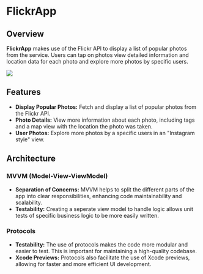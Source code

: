 # FlickrApp

## Overview

**FlickrApp** makes use of the Flickr API to display a list of popular photos from the service. Users can tap on photos view detailed information and location data for each photo and explore more photos by specific users.

![](https://github.com/JordanP7893/FlickrApp/blob/main/demo.gif)

## Features

- **Display Popular Photos:** Fetch and display a list of popular photos from the Flickr API.
- **Photo Details:** View more information about each photo, including tags and a map view with the location the photo was taken.
- **User Photos:** Explore more photos by a specific users in an "Instagram style" view.

## Architecture

### MVVM (Model-View-ViewModel)

- **Separation of Concerns:** MVVM helps to split the different parts of the app into clear responsibilities, enhancing code maintainability and scalability.
- **Testability:** Creating a seperate view model to handle logic allows unit tests of specific business logic to be more easily written.

### Protocols

- **Testability:** The use of protocols makes the code more modular and easier to test. This is important for maintaining a high-quality codebase.
- **Xcode Previews:** Protocols also facilitate the use of Xcode previews, allowing for faster and more efficient UI development.
